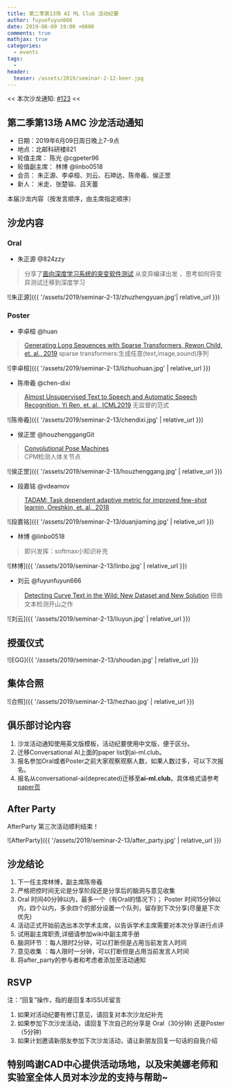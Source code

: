 ```yaml
---
title: 第二季第13场 AI ML Club 活动纪要
author: fuyunfuyun666
date: 2019-06-09 19:00 +0800
comments: true
mathjax: true
categories: 
  - events
tags:
  - 
header:
  teaser: /assets/2019/seminar-2-12-beer.jpg
---
```


<< 本次沙龙通知: [#123](https://github.com/BUPT/ai-ml.club/issues/123)  << 
## 第二季第13场 AMC 沙龙活动通知

- 日期：2019年6月09日周日晚上7-9点
- 地点：北邮科研楼821
- 轮值主席： 陈光 @cgpeter96
- 轮值副主席： 林博 @linbo0518
- 会员： 朱正源、李卓桓、刘云、石珅达、陈帝羲、侯正罡
- 新人： 米走、张楚镕、吕天蕾

本届沙龙内容（按发言顺序，由主席指定顺序）

## 沙龙内容
### Oral
- 朱正源 @824zzy
> 分享了[面向深度学习系统的突变软件测试]()
从变异编译出发 ，思考如何将变异测试迁移到深度学习

![朱正源]({{ '/assets/2019/seminar-2-13/zhuzhengyuan.jpg'| relative_url }})

### Poster

- 李卓桓 @huan 
> [Generating Long Sequences with Sparse Transformers, Rewon Child, et. al., 2019](https://openai.com/blog/sparse-transformer/)
sparse transformers:生成任意(text,image,sound)序列

![李卓桓]({{ '/assets/2019/seminar-2-13/lizhuohuan.jpg' | relative_url }})

- 陈帝羲 @chen-dixi
> [Almost Unsupervised Text to Speech and Automatic Speech Recognition, Yi Ren, et. al., ICML2019](https://speechresearch.github.io/unsuper/)
无监督的范式

![陈帝羲]({{ '/assets/2019/seminar-2-13/chendixi.jpg' | relative_url }})

- 侯正罡  @houzhenggangGit
> [Convolutional Pose Machines](https://arxiv.org/abs/1602.00134)  
CPM检测人体关节点

![侯正罡]({{ '/assets/2019/seminar-2-13/houzhenggang.jpg' | relative_url }})

- 段嘉铭 @vdeamov 
> [TADAM: Task dependent adaptive metric for improved few-shot learnin, Oreshkin, et. al., 2018](http://papers.nips.cc/paper/7352-tadam-task-dependent-adaptive-metric-for-improved-few-shot-learning.pdf)

![段嘉铭]({{ '/assets/2019/seminar-2-13/duanjiaming.jpg' | relative_url }})

- 林博  @linbo0518
> 即兴发挥：softmax小知识补充

![林博]({{ '/assets/2019/seminar-2-13/linbo.jpg' | relative_url }})


- 刘云 @fuyunfuyun666 
> [Detecting Curve Text in the Wild: New Dataset and New Solution](https://arxiv.org/abs/1712.02170) 
 扭曲文本检测开山之作

 ![刘云]({{ '/assets/2019/seminar-2-13/liuyun.jpg' | relative_url }})

## 授蛋仪式

![EGG]({{ '/assets/2019/seminar-2-13/shoudan.jpg' | relative_url }})


## 集体合照

![合照]({{ '/assets/2019/seminar-2-13/hezhao.jpg' | relative_url }})

## 俱乐部讨论内容

1. 沙龙活动通知使用英文版模板，活动纪要使用中文版，便于区分。
2. 迁移Conversational AI上面的paper list到ai-ml.club。
3. 报名参加Oral或者Poster之前大家观察观察人数，如果人数过多，可以下次报名。
4. 报名从conversational-ai(deprecated)迁移至**ai-ml.club**。具体格式请参考[paper页](https://github.com/BUPT/ai-ml.club/blob/master/docs/_pages/papers.md)


## After Party
AfterParty 第三次活动顺利结束！

![AfterParty]({{ '/assets/2019/seminar-2-13/after_party.jpg' | relative_url }})

## 沙龙结论
1. 下一任主席林博，副主席陈帝羲
2. 严格把控时间无论是分享阶段还是分享后的脑洞与意见收集
3. Oral 时间40分钟以内，最多一个（有Oral的情况下）； Poster 时间15分钟以内，四个以内，多余四个的部分设置一个队列，留存到下次分享(尽量是下次优先)
4. 活动正式开始前选出本次学术主席，以告诉学术主席需要对本次分享进行点评
5. 试用副主席职责,详细请参加wiki中副主席手册
6. 脑洞环节 ：每人限时2分钟，可以打断但是占用当前发言人时间
7. 意见收集 ：每人限时一分钟，可以打断但是占用当前发言人时间
8. 将after_party的参与者和考虑者添加至活动通知
## RSVP

注：“回复”操作，指的是回复本ISSUE留言

1. 如果对活动纪要有修订意见，请回复对本次沙龙纪补充
2. 如果参加下次沙龙活动，请回复下次自己的分享是 Oral（30分钟) 还是Poster（5分钟)
3. 如果计划邀请新朋友参加下次沙龙活动，请让新朋友回复一句话的自我介绍

## 特别鸣谢CAD中心提供活动场地，以及宋美娜老师和实验室全体人员对本沙龙的支持与帮助~

